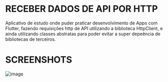 # RECEBER DADOS DE API POR HTTP

Aplicativo de estudo onde puder praticar desenvolvimento de Apps com Flutter, fazendo requisições http de API utilizando a biblioteca HttpClient, e ainda utilizando classes abstratas para poder evitar a super depeência de bibliotecas de terceiros.

# SCREENSHOTS

![image](https://github.com/wrksystem/Flutter_App_Repository/assets/51803873/d2000597-4ff7-41e7-af27-75ccb8b3acb7)
